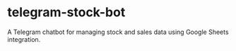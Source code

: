 # telegram-stock-bot
A Telegram chatbot for managing stock and sales data using Google Sheets integration.
